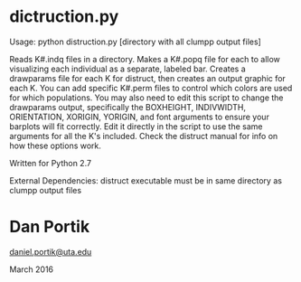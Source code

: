 # dictruction.py

Usage: python distruction.py [directory with all clumpp output files]

Reads K#.indq files in a directory. Makes a K#.popq file for each
to allow visualizing each individual as a separate, labeled bar.
Creates a drawparams file for each K for distruct, then creates
an output graphic for each K. You can add specific K#.perm files
to control which colors are used for which populations. You may also
need to edit this script to change the drawparams output, specifically
the BOXHEIGHT, INDIVWIDTH, ORIENTATION, XORIGIN, YORIGIN, and font
arguments to ensure your barplots will fit correctly. Edit it directly
in the script to use the same arguments for all the K's included.
Check the distruct manual for info on how these options work.


Written for Python 2.7

External Dependencies: distruct executable must be in same directory as clumpp output files


# Dan Portik

daniel.portik@uta.edu

March 2016
